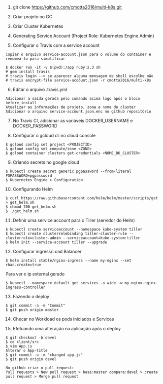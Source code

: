 1. git clone https://github.com/cmotta2016/multi-k8s.git

2. Criar projeto no GC

3. Criar Cluster Kubernetes

4. Generating Service Account (Project Role: Kubernetes Engine Admin)

5. Configurar o Travis com a service account
```
Copiar o arquivo service-account.json para o volume do container e renomeá-lo para simplificar

$ docker run -it -v $(pwd):/app ruby:2.3 sh
# gem install travis
# travis login --> se aparecer alguma mensagem de shell escolhe não
# travis encrypt-file service-account.json -r cmotta2016/multi-k8s
```

6. Editar o arquivo .travis.yml
```
Adicionar a saída gerada pelo comando acima logo após o bloco before_install
Atualizar as informações de projeto, zona e nome do cluster
Adicionar o arquivo service-account.json.enc no github repositório
```

7. No Travis CI, adicionar as variáveis DOCKER_USERNAME e DOCKER_PASSWORD

8. Configurar o gcloud cli no cloud console
```
$ gcloud config set project <PROJECTID>
$ gcloud config set compute/zone <ZONE>
$ gcloud container clusters get-credentials <NOME_DO_CLUSTER>
```

9. Criando secrets no google cloud
```
$ kubectl create secret generic pgpassword --from-literal PGPASSWORD=pgpassword
$ Kubernetes Engine > Configuration
```

10. Configurando Helm
```
$ curl https://raw.githubusercontent.com/helm/helm/master/scripts/get > get_helm.sh
$ chmod 700 get_helm.sh
$ ./get_helm.sh
```

11. Definir uma service account para o Tiller (servidor do Helm)
```
$ kubectl create serviceaccount --namespace kube-system tiller
$ kubectl create clusterrolebinding tiller-cluster-rule --clusterrole=cluster-admin --serviceaccount=kube-system:tiller
$ helm init --service-account tiller --upgrade
```

12. Configurar ingress/Load Balancer
```
$ helm install stable/nginx-ingress --name my-nginx --set rbac.create=true
```
Para ver o ip external gerado
```
$ kubectl --namespace default get services -o wide -w my-nginx-nginx-ingress-controller
```

13. Fazendo o deploy
```
$ git commit -a -m "Commit"
$ git push origin master
```

14. Checar no Workload os pods iniciados e Services

15. Efetuando uma alteração na aplicação após o deploy
```
$ git checkout -b devel
$ cd client/src
$ vim App.js
Alterar o App-title
$ git commit -a -m "changed app.js"
$ git push origin devel

No github criar o pull request:
Pull requests > New pull request > base:master compare:devel > create pull request > Merge pull request
```
